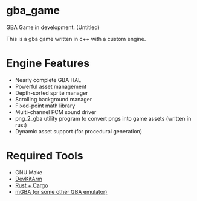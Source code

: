 # gba_game
GBA Game in development. (Untitled)

This is a gba game written in c++ with a custom engine.

Engine Features
===============
 - Nearly complete GBA HAL
 - Powerful asset management
 - Depth-sorted sprite manager
 - Scrolling background manager
 - Fixed-point math library
 - Multi-channel PCM sound driver
 - png_2_gba utility program to convert pngs into game assets (written in rust)
 - Dynamic asset support (for procedural generation)

Required Tools
==============
 - GNU Make
 - [DevKitArm](https://devkitpro.org/wiki/Getting_Started)
 - [Rust + Cargo](https://www.rust-lang.org/)
 - [mGBA \(or some other GBA emulator\)](https://mgba.io/)
